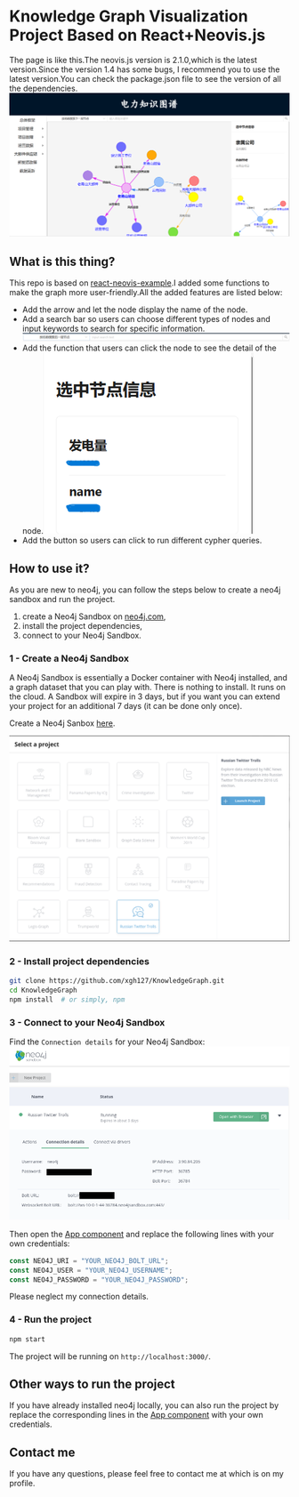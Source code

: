 # Knowledge Graph Visualization Project Based on React+Neovis.js 
The page is like this.The neovis.js version is 2.1.0,which is the latest version.Since the version 1.4 has some bugs, I recommend you to use the latest version.You can check the package.json file to see the version of all the dependencies.
![example](screenshots/example.png)

## What is this thing?

This repo is based on [react-neovis-example](https://github.com/jackdbd/react-neovis-example).I added some functions to make the graph more user-friendly.All the added features are listed below:

- Add the arrow and let the node display the name of the node.
- Add a search bar so users can choose different types of nodes and input keywords to search for specific information.![search](screenshots/search-bar.png)
- Add the function that users can click the node to see the detail of the node.![node-detail](screenshots/node-detail.png)
- Add the button so users can click to run different cypher queries.

## How to use it?

As you are new to neo4j, you can follow the steps below to create a neo4j sandbox and run the project.

1. create a Neo4j Sandbox on [neo4j.com](https://neo4j.com/sandbox/),
2. install the project dependencies,
3. connect to your Neo4j Sandbox.

### 1 - Create a Neo4j Sandbox

A Neo4j Sandbox is essentially a Docker container with Neo4j installed, and a graph dataset that you can play with. There is nothing to install. It runs on the cloud. A Sandbox will expire in 3 days, but if you want you can extend your project for an additional 7 days (it can be done only once).

Create a Neo4j Sanbox [here](https://neo4j.com/sandbox/).

![create-sandbox](screenshots/create-sandbox.png)

### 2 - Install project dependencies

```sh
git clone https://github.com/xgh127/KnowledgeGraph.git
cd KnowledgeGraph
npm install  # or simply, npm
```

### 3 - Connect to your Neo4j Sandbox

Find the `Connection details` for your Neo4j Sandbox:
![connection-details](screenshots/sandbox-credentials.png)

Then open the [App component](src/App.js) and replace the following lines with your own credentials:

```js
const NEO4J_URI = "YOUR_NEO4J_BOLT_URL";
const NEO4J_USER = "YOUR_NEO4J_USERNAME";
const NEO4J_PASSWORD = "YOUR_NEO4J_PASSWORD";
```

Please neglect my connection details.

### 4 - Run the project

```sh
npm start
```

The project will be running on `http://localhost:3000/`.

## Other ways to run the project

If you have already installed neo4j locally, you can also run the project by replace the corresponding lines in the [App component](src/App.js) with your own credentials.

## Contact me

If you have any questions, please feel free to contact me at <EMAIL> which is on my profile.
